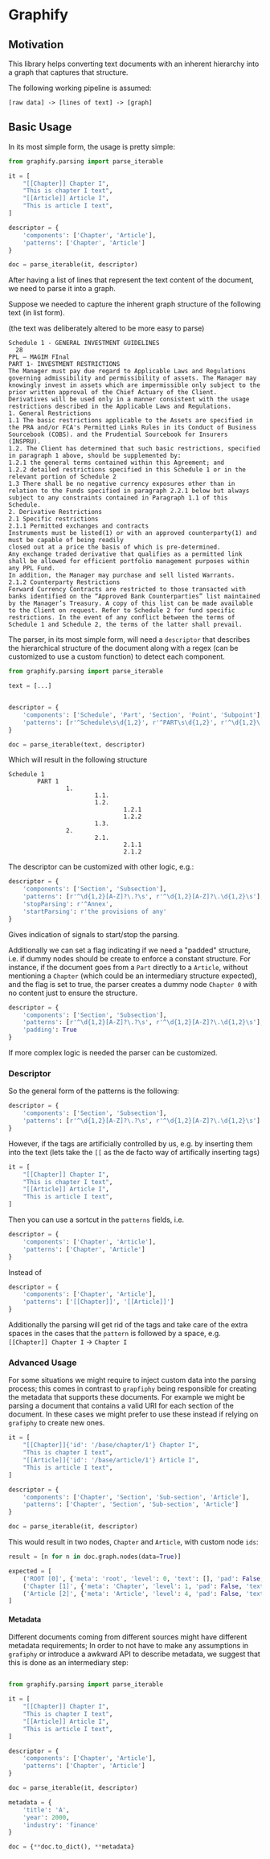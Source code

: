 # Graphify

## Motivation

This library helps converting text documents with an inherent hierarchy into a graph that captures
that structure.

The following working pipeline is assumed:

```
[raw data] -> [lines of text] -> [graph]
```

## Basic Usage

In its most simple form, the usage is pretty simple:

```python
from graphify.parsing import parse_iterable

it = [
    "[[Chapter]] Chapter I",
    "This is chapter I text",
    "[[Article]] Article I",
    "This is article I text",
]

descriptor = {
    'components': ['Chapter', 'Article'],
    'patterns': ['Chapter', 'Article']
}

doc = parse_iterable(it, descriptor)
```

After having a list of lines that represent the text content of the document, we need to parse it into a graph.

Suppose we needed to capture the inherent graph structure of the following text (in list form).

(the text was deliberately altered to be more easy to parse)

```
Schedule 1 - GENERAL INVESTMENT GUIDELINES
  28
PPL – MAGIM FInal
PART 1- INVESTMENT RESTRICTIONS
The Manager must pay due regard to Applicable Laws and Regulations governing admissibility and permissibility of assets. The Manager may knowingly invest in assets which are impermissible only subject to the prior written approval of the Chief Actuary of the Client.
Derivatives will be used only in a manner consistent with the usage restrictions described in the Applicable Laws and Regulations.
1. General Restrictions
1.1 The basic restrictions applicable to the Assets are specified in the PRA and/or FCA's Permitted Links Rules in its Conduct of Business Sourcebook (COBS). and the Prudential Sourcebook for Insurers (INSPRU).
1.2. The Client has determined that such basic restrictions, specified in paragraph 1 above, should be supplemented by:
1.2.1 the general terms contained within this Agreement; and
1.2.2 detailed restrictions specified in this Schedule 1 or in the relevant portion of Schedule 2
1.3 There shall be no negative currency exposures other than in relation to the Funds specified in paragraph 2.2.1 below but always subject to any constraints contained in Paragraph 1.1 of this Schedule.
2. Derivative Restrictions
2.1 Specific restrictions
2.1.1 Permitted exchanges and contracts
Instruments must be listed(1) or with an approved counterparty(1) and must be capable of being readily
closed out at a price the basis of which is pre-determined.
Any exchange traded derivative that qualifies as a permitted link shall be allowed for efficient portfolio management purposes within any PPL Fund.
In addition, the Manager may purchase and sell listed Warrants.
2.1.2 Counterparty Restrictions
Forward Currency Contracts are restricted to those transacted with banks identified on the “Approved Bank Counterparties” list maintained by the Manager’s Treasury. A copy of this list can be made available to the Client on request. Refer to Schedule 2 for fund specific restrictions. In the event of any conflict between the terms of Schedule 1 and Schedule 2, the terms of the latter shall prevail.
```

The parser, in its most simple form, will need a `descriptor` that describes the hierarchical structure of the document along with a regex (can be customized to use a custom function) to detect each component.

```python
from graphify.parsing import parse_iterable

text = [...]


descriptor = {
    'components': ['Schedule', 'Part', 'Section', 'Point', 'Subpoint'],
    'patterns': [r'^Schedule\s\d{1,2}', r'^PART\s\d{1,2}', r'^\d{1,2}\.\s', r'^\d{1,2}\.\d{1,2}\.\s', r'^\d{1,2}\.\d{1,2}\.\d{1,2}\s']
}

doc = parse_iterable(text, descriptor)
```

Which will result in the following structure
```
Schedule 1
        PART 1
                1.
                        1.1.
                        1.2.
                                1.2.1
                                1.2.2
                        1.3.
                2.
                        2.1.
                                2.1.1
                                2.1.2

```

The descriptor can be customized with other logic, e.g.:

```python
descriptor = {
    'components': ['Section', 'Subsection'],
    'patterns': [r'^\d{1,2}[A-Z]?\.?\s', r'^\d{1,2}[A-Z]?\.\d{1,2}\s'],
    'stopParsing': r'^Annex',
    'startParsing': r'the provisions of any'
}
```

Gives indication of signals to start/stop the parsing.

Additionally we can set a flag indicating if we need a "padded" structure, i.e. if dummy nodes should be create to enforce a constant structure. For instance, if the document goes from a `Part` directly to a `Article`, without mentioning a `Chapter` (which could be an intermediary structure expected), and the 
flag is set to true, the parser creates a dummy node `Chapter 0` with no content just to ensure the structure.

```python
descriptor = {
    'components': ['Section', 'Subsection'],
    'patterns': [r'^\d{1,2}[A-Z]?\.?\s', r'^\d{1,2}[A-Z]?\.\d{1,2}\s'],
    'padding': True
}
```

If more complex logic is needed the parser can be customized.

### Descriptor

So the general form of the patterns is the following:

```python
descriptor = {
    'components': ['Section', 'Subsection'],
    'patterns': [r'^\d{1,2}[A-Z]?\.?\s', r'^\d{1,2}[A-Z]?\.\d{1,2}\s']
}
```

However, if the tags are artificially controlled by us, e.g. by inserting them into the text (lets take the ``[[`` as the de facto way of artifically inserting tags)

```python
it = [
    "[[Chapter]] Chapter I",
    "This is chapter I text",
    "[[Article]] Article I",
    "This is article I text",
]
```

Then you can use a sortcut in the `patterns` fields, i.e.

```python
descriptor = {
    'components': ['Chapter', 'Article'],
    'patterns': ['Chapter', 'Article']
}
```

Instead of

```python
descriptor = {
    'components': ['Chapter', 'Article'],
    'patterns': ['[[Chapter]]', '[[Article]]']
}
```

Additionally the parsing will get rid of the tags and take care of the extra spaces in the cases that the `pattern` is followed by a space, e.g. `[[Chapter]] Chapter I` -> ``Chapter I``


### Advanced Usage

For some situations we might require to inject custom data into the parsing process; this comes in contrast to `grapfiphy` being responsible for creating the metadata that supports these documents. For example 
we might be parsing a document that contains a valid URI for each section of the document. In these cases we might prefer to use these instead if relying on `grafiphy` to create new ones.

```python
it = [
    "[[Chapter]]{'id': '/base/chapter/1'} Chapter I",
    "This is chapter I text",
    "[[Article]]{'id': '/base/article/1'} Article I",
    "This is article I text",
]

descriptor = {
    'components': ['Chapter', 'Section', 'Sub-section', 'Article'],
    'patterns': ['Chapter', 'Section', 'Sub-section', 'Article']
}

doc = parse_iterable(it, descriptor)
```

This would result in two nodes, `Chapter` and `Article`, with custom node `ids`:

```python
result = [n for n in doc.graph.nodes(data=True)]

expected = [
    ('ROOT [0]', {'meta': 'root', 'level': 0, 'text': [], 'pad': False, 'id': '/root'}),
    ('Chapter [1]', {'meta': 'Chapter', 'level': 1, 'pad': False, 'text': ["Chapter I", 'This is chapter I text'], 'id': '/base/chapter/1'}),
    ('Article [2]', {'meta': 'Article', 'level': 4, 'pad': False, 'text': ["Article I", 'This is article I text'], 'id': '/base/article/1'})
]
```


#### Metadata

Different documents coming from different sources might have different metadata requirements; In order
to not have to make any assumptions in `grafiphy` or introduce a awkward API to describe metadata, we suggest
that this is done as an intermediary step:

```python

from graphify.parsing import parse_iterable

it = [
    "[[Chapter]] Chapter I",
    "This is chapter I text",
    "[[Article]] Article I",
    "This is article I text",
]

descriptor = {
    'components': ['Chapter', 'Article'],
    'patterns': ['Chapter', 'Article']
}

doc = parse_iterable(it, descriptor)

metadata = {
    'title': 'A',
    'year': 2000,
    'industry': 'finance'
}

doc = {**doc.to_dict(), **metadata}
```


